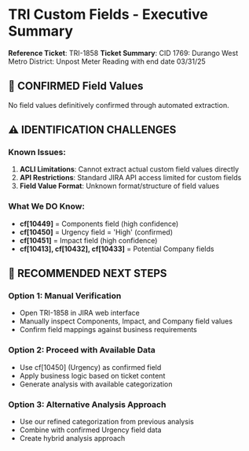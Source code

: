 # TRI Custom Fields - Executive Summary

**Reference Ticket**: TRI-1858
**Ticket Summary**: CID 1769: Durango West Metro District: Unpost Meter Reading with end date 03/31/25

## 🎯 CONFIRMED Field Values

No field values definitively confirmed through automated extraction.

## ⚠️ IDENTIFICATION CHALLENGES

### Known Issues:
1. **ACLI Limitations**: Cannot extract actual custom field values directly
2. **API Restrictions**: Standard JIRA API access limited for custom fields
3. **Field Value Format**: Unknown format/structure of field values

### What We DO Know:
- **cf[10449]** = Components field (high confidence)
- **cf[10450]** = Urgency field = 'High' (confirmed)
- **cf[10451]** = Impact field (high confidence)
- **cf[10413], cf[10432], cf[10433]** = Potential Company fields

## 🚀 RECOMMENDED NEXT STEPS

### Option 1: Manual Verification
- Open TRI-1858 in JIRA web interface
- Manually inspect Components, Impact, and Company field values
- Confirm field mappings against business requirements

### Option 2: Proceed with Available Data
- Use cf[10450] (Urgency) as confirmed field
- Apply business logic based on ticket content
- Generate analysis with available categorization

### Option 3: Alternative Analysis Approach
- Use our refined categorization from previous analysis
- Combine with confirmed Urgency field data
- Create hybrid analysis approach
